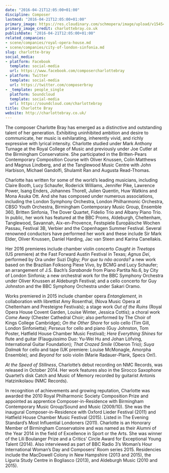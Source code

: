 ```yaml
---
date: "2016-04-21T12:05:00+01:00"
discipline: Composer
lastmod: "2016-04-21T12:05:00+01:00"
primary_image: https://res.cloudinary.com/schmopera/image/upload/v1545409169/media/webhook-uploads/1461236670111/2016-04-21---Charlotte-Bray-P6010675-2_sm.jpg.jpg
primary_image_credit: charlottebray.co.uk
publishDate: "2016-04-21T12:05:00+01:00"
related_companies:
- scene/companies/royal-opera-house.md
- scene/companies/city-of-london-sinfonia.md
slug: charlotte-bray
social_media:
- platform: Facebook
  template: social-media
  url: https://www.facebook.com/composercharlottebray
- platform: Twitter
  template: social-media
  url: https://twitter.com/composerbray
- _template: people_single
  platform: Soundcloud
  template: social-media
  url: https://soundcloud.com/charlottebray
title: Charlotte Bray
website: http://charlottebray.co.uk/
---
```


The composer Charlotte Bray has emerged as a distinctive and outstanding talent of her generation. Exhibiting uninhibited ambition and desire to communicate, her music is exhilarating, inherently vivid, and richly expressive with lyrical intensity. Charlotte studied under Mark Anthony Turnage at the Royal College of Music and previously under Joe Cutler at the Birmingham Conservatoire. She participated in the Britten-Pears Contemporary Composition Course with Oliver Knussen, Colin Matthews and Magnus Lindberg, and at the Tanglewood Music Centre with John Harbison, Michael Gandolfi, Shulamit Ran and Augusta Read-Thomas.

Charlotte has written for some of the world’s leading musicians, including Claire Booth, Lucy Schaufer, Roderick Williams, Jennifer Pike, Lawrence Power, Isang Enders, Johannes Thorell, Julien Quentin, Huw Watkins and Mona Asuka Ott. And she has composed under numerous associations, including the London Symphony Orchestra, London Philharmonic Orchestra, CBSO Youth Orchestra, Birmingham Contemporary Music Group, Ensemble 360, Britten Sinfonia, The Dover Quartet, Fidelio Trio and Albany Piano Trio. In public, her work has featured at the BBC Proms, Aldeburgh, Cheltenham, Tanglewood, Savannah, Aix-en-Provence, Festspiele Europäische Wochen Passau, Festival 3B, Verbier and the Copenhagen Summer Festival. Several renowned conductors have performed her work and these include Sir Mark Elder, Oliver Knussen, Daniel Harding, Jac van Steen and Karina Canellakis.

Her 2016 premieres include chamber violin concerto *Caught in Treetops* (US premiere) at the Fast Forward Austin Festival in Texas; *Agnus Dei*, performed by Ora under Suzi Digby; *Por que tu não acorda?* a new work based on the Brazilian Folksong Piexe Vivo, by BCMG and Lucy Schaufer; an arrangement of J.S. Bach’s *Sarabande* from Piano Partita No.6, by City of London Sinfonia; a new orchestral work for the BBC Symphony Orchestra under Oliver Knussen at Aldeburgh Festival; and a cello concerto for Guy Johnston and the BBC Symphony Orchestra under Sakari Oramo.

Works premiered in 2015 include chamber opera *Entanglement*, in collaboration with librettist Amy Rosenthal, (Nova Music Opera at Cheltenham and Presteigne Festivals); a stage work *Out of the Ruins* (Royal Opera House Covent Garden, Louise Winter, Jessica Cottis); a choral work *Come Away* (Chester Cathedral Choir; also performed by The Choir of Kings College Cambridge); *On the Other Shore* for solo cello (Tim Gill, London Sinfonietta); *Perseus* for cello and piano (Guy Johnston, Tom Poster, Hatfield House Chamber Music Festival); *Here Everything Shines* for flute and guitar (Flauguissimo Duo: Yu-Wei Hu and Johan Löfving, International Guitar Foundation); *That Crazed Smile* (Oberon Trio); *Suya Dalmak* for cello and tape (UK premiere: Louise McMonagle, Amorpha Ensemble); and *Beyond* for solo violin (Marie Radauer-Plank, Specs On!).

*At the Speed of Stillness*, Charlotte’s debut recording on NMC Records, was released in October 2014. Her work features also in the Sirocco Saxophone Quartet’s disk Catch and Music of Memory recorded by guitarist Antonis Hatzinikolaou (NMC Records).

In recognition of achievements and growing reputation, Charlotte was awarded the 2010 Royal Philharmonic Society Composition Prize and appointed as apprentice Composer-in-Residence with Birmingham Contemporary Music Group/Sound and Music (2009/10). She was the inaugural Composer-in-Residence with Oxford Lieder Festival (2011) and Hatfield House Chamber Music Festival (2015). Listed in The Evening Standard’s Most Influential Londoners (2011). Charlotte is an Honorary Member of Birmingham Conservatoire and was named as their Alumni of the Year 2014 in the field of Excellence in Sport or the Arts. She was winner of the Lili Boulanger Prize and a Critics’ Circle Award for Exceptional Young Talent (2014). Also interviewed as part of BBC Radio 3’s Woman’s Hour International Woman’s Day and Composers’ Room series 2015. Residencies include the MacDowell Colony in New Hampshire (2013 and 2015), the Liguria Study Centre in Bogliasco (2013), and Aldeburgh Music (2010 and 2015).
